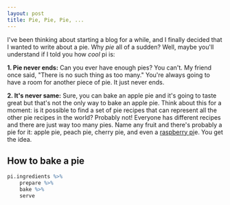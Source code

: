 ```yaml
---
layout: post
title: Pie, Pie, Pie, ...
---
```


I've been thinking about starting a blog for a while, and I finally decided that I wanted to write about a pie. Why *pie* all of a sudden? Well, maybe you'll understand if I told you how *cool* pi is:

**1. Pie never ends:** Can you ever have enough pies? You can't. My friend once said, "There is no such thing as too many." You're always going to have a room for another piece of pie. It just never ends.

**2. It's never same:** Sure, you can bake an apple pie and it's going to taste great but that's not the only way to bake an apple pie. Think about this for a moment: is it possible to find a set of pie recipes that can represent all the other pie recipes in the world? Probably not! Everyone has different recipes and there are just way too many pies. Name any fruit and there's probably a pie for it: apple pie, peach pie, cherry pie, and even a [raspberry pi](https://www.raspberrypi.org/)e. You get the idea.

How to bake a pie
-----------

```R
pi.ingredients %>%
    prepare %>%
    bake %>%
    serve
```


